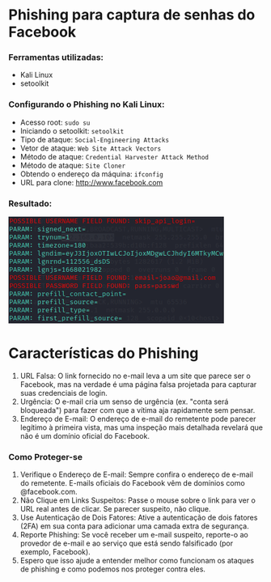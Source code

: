 # Phishing para captura de senhas do Facebook

### Ferramentas utilizadas: 

- Kali Linux
- setoolkit

### Configurando o Phishing no Kali Linux:

- Acesso root: ``` sudo su ```
- Iniciando o setoolkit: ``` setoolkit ```
- Tipo de ataque: ``` Social-Engineering Attacks ```
- Vetor de ataque: ``` Web Site Attack Vectors ```
- Método de ataque: ```Credential Harvester Attack Method ```
- Método de ataque: ``` Site Cloner ```
- Obtendo o endereço da máquina: ``` ifconfig ```
- URL para clone: http://www.facebook.com

### Resultado:

![Alt text](./passwd.png "Linux")


# Características do Phishing

1. URL Falsa: O link fornecido no e-mail leva a um site que parece ser o Facebook, mas na verdade é uma página falsa projetada para capturar suas credenciais de login.
2. Urgência: O e-mail cria um senso de urgência (ex. "conta será bloqueada") para fazer com que a vítima aja rapidamente sem pensar.
3. Endereço de E-mail: O endereço de e-mail do remetente pode parecer legítimo à primeira vista, mas uma inspeção mais detalhada revelará que não é um domínio oficial do Facebook.

### Como Proteger-se

1. Verifique o Endereço de E-mail: Sempre confira o endereço de e-mail do remetente. E-mails oficiais do Facebook vêm de domínios como @facebook.com.
2. Não Clique em Links Suspeitos: Passe o mouse sobre o link para ver o URL real antes de clicar. Se parecer suspeito, não clique.
3. Use Autenticação de Dois Fatores: Ative a autenticação de dois fatores (2FA) em sua conta para adicionar uma camada extra de segurança.
4. Reporte Phishing: Se você receber um e-mail suspeito, reporte-o ao provedor de e-mail e ao serviço que está sendo falsificado (por exemplo, Facebook).
5. Espero que isso ajude a entender melhor como funcionam os ataques de phishing e como podemos nos proteger contra eles.
